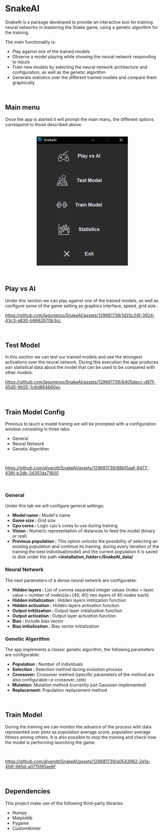 # SnakeAI
SnakeAI is a package developed to provide an interactive tool for training neural networks in mastering the Snake game, using a genetic algorithm for the training.

The main functionality is:

- Play against one of the trained models
- Observe a model playing while showing the neural network responding to inputs
- Train new models by selecting the neural network architecture and configuration, as well as the genetic algorithm
- Generate statistics over the different trained models and compare them graphically
<br>

## Main menu
Once the app is started it will prompt the main manu, the different options correspond to those described above.
<br>
<br>
<p align="center">
  <picture>
    <source media="(prefers-color-scheme: dark)" srcset="./readme_resources/main_menu.png">
    <img src="./readme_resources/main_menu.png">
  </picture>
</p>
<br> 

## Play vs AI
Under this section we can play against one of the trained models, as well as configure some of the game setting as graphics interface, speed, grid size..

https://github.com/laguneroo/SnakeAI/assets/129681739/1d25c24f-3924-43c3-a830-b9662670b3cc

<br>

## Test Model
In this section we can test our trained models and see the strongest activations over the neural network. During this execution the app produces son statistical data about the model that can be used to be compared with other models.

https://github.com/laguneroo/SnakeAI/assets/129681739/6405decc-d97f-45d0-9b55-1c6d864660ec

<br>

## Train Model Config
Previous to lauch a model traning we will be prompted with a configuration window consisting in three tabs:

- General
- Neural Network
- Genetic Algorithm

<br>

https://github.com/alvarott/SnakeAI/assets/129681739/88b15aaf-9d77-438f-b2db-34351da71600

<br>

### General
Under this tab we will configure general settings:

 - **Model name          :** Model's name
 - **Game size           :** Grid size
 - **Cpu cores           :** Logic cpu's cores to use during training
 - **Vision              :** Numeric representation of distances to feed the model (binary or real)
 - **Previous population :** This option unlocks the possibility of selecting an existing population and continue its training, during every iteration of the training the best individual(model) and the current population it is saved to disk under the path **<installation_folder>/SnakeAI_data/**

### Neural Network
The next parameters of a dense neural network are configurable:

- **Hidden layers :**  List of comma separated integer values (index = layer, value = number of nodes)(e.i [40, 40] two layers of 40 nodes each)
- **Hidden initialization :** Hidden layers initilization function
- **Hidden activation :** Hidden layers activation function
- **Output initilization :** Output layer initialization function
- **Output activation :** Output layer activation function
- **Bias :** Include bias vector
- **Bias initialization :** Bias vector initialization

### Genetic Algorithm
The app implements a classic genetic algorithm, the following parameters are configurable:

- **Population :** Number of individuals
- **Selection :** Selection method during evolution process
- **Crossover:** Crossover method (specific parameters of the method are also configurable i.e crossover_rate)
- **Mutation:** Mutation method (currently just Gaussian implemented)
- **Replacement:** Population replacement method

<br>

## Train Model
During the training we can monitor the advance of the process with data represented over plots as population average score, population average fitness among others. It is also possible to stop the training and check how the model is performing launching the game.

<br>

https://github.com/alvarott/SnakeAI/assets/129681739/a0543962-2e1a-4fdf-985d-a0715f85ae6f

<br>

## Dependencies
This project make use of the following third-party libraries:

- Numpy
- Matplotlib
- Pygame
- Customtkinter
<br>

